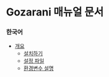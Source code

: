 # Gozarani 매뉴얼 문서
### 한국어
- [개요](./ko/introduction/index.md)
  - [설치하기](./ko/introduction/install.md)
  - [설정 파일](./ko/introduction/configuration.md)
  - [환경변수 설명](./ko/introduction/config_descriptions.md)

